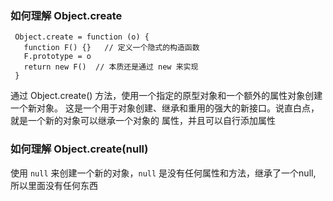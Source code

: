

### 如何理解 Object.create 

     Object.create = function (o) {
       function F() {}   // 定义一个隐式的构造函数
       F.prototype = o 
       return new F()  // 本质还是通过 new 来实现
     }

通过 Object.create() 方法，使用一个指定的原型对象和一个额外的属性对象创建一个新对象。
这是一个用于对象创建、继承和重用的强大的新接口。说直白点，就是一个新的对象可以继承一个对象的
属性，并且可以自行添加属性

### 如何理解 Object.create(null)

 使用 `null` 来创建一个新的对象，`null` 是没有任何属性和方法，继承了一个null,
 所以里面没有任何东西
 
 



